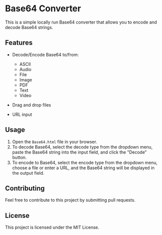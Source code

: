 # Base64 Converter

This is a simple locally run Base64 converter that allows you to encode and decode Base64 strings.

## Features

- Decode/Encode Base64 to/from:
  - ASCII
  - Audio
  - File
  - Image
  - PDF
  - Text
  - Video
  
- Drag and drop files
- URL input

## Usage

1. Open the `Base64.html` file in your browser.
2. To decode Base64, select the decode type from the dropdown menu, paste the Base64 string into the input field, and click the "Decode" button.
3. To encode to Base64, select the encode type from the dropdown menu, choose a file or enter a URL, and the Base64 string will be displayed in the output field.

## Contributing

Feel free to contribute to this project by submitting pull requests.

## License

This project is licensed under the MIT License.
